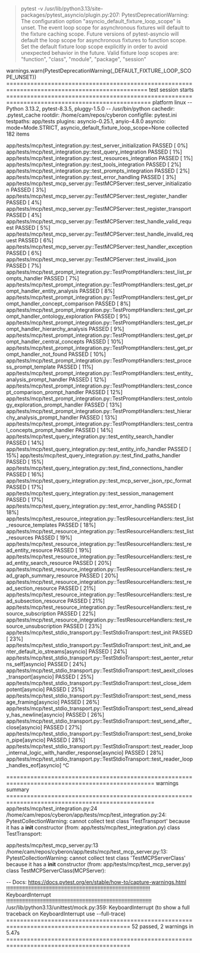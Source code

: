 > pytest -v
/usr/lib/python3.13/site-packages/pytest_asyncio/plugin.py:207: PytestDeprecationWarning: The configuration option "asyncio_default_fixture_loop_scope" is unset.
The event loop scope for asynchronous fixtures will default to the fixture caching scope. Future versions of pytest-asyncio will default the loop scope for asynchronous fixtures to function scope. Set the default fixture loop scope explicitly in order to avoid unexpected behavior in the future. Valid fixture loop scopes are: "function", "class", "module", "package", "session"

  warnings.warn(PytestDeprecationWarning(_DEFAULT_FIXTURE_LOOP_SCOPE_UNSET))
=============================================================================================== test session starts ================================================================================================
platform linux -- Python 3.13.2, pytest-8.3.5, pluggy-1.5.0 -- /usr/bin/python
cachedir: .pytest_cache
rootdir: /home/cam/repos/cyberon
configfile: pytest.ini
testpaths: app/tests
plugins: asyncio-0.25.1, anyio-4.8.0
asyncio: mode=Mode.STRICT, asyncio_default_fixture_loop_scope=None
collected 182 items                                                                                                                                                                                                

app/tests/mcp/test_integration.py::test_server_initialization PASSED                                                                                                                                         [  0%]
app/tests/mcp/test_integration.py::test_query_integration PASSED                                                                                                                                             [  1%]
app/tests/mcp/test_integration.py::test_resources_integration PASSED                                                                                                                                         [  1%]
app/tests/mcp/test_integration.py::test_tools_integration PASSED                                                                                                                                             [  2%]
app/tests/mcp/test_integration.py::test_prompts_integration PASSED                                                                                                                                           [  2%]
app/tests/mcp/test_integration.py::test_error_handling PASSED                                                                                                                                                [  3%]
app/tests/mcp/test_mcp_server.py::TestMCPServer::test_server_initialization PASSED                                                                                                                           [  3%]
app/tests/mcp/test_mcp_server.py::TestMCPServer::test_register_handler PASSED                                                                                                                                [  4%]
app/tests/mcp/test_mcp_server.py::TestMCPServer::test_register_transport PASSED                                                                                                                              [  4%]
app/tests/mcp/test_mcp_server.py::TestMCPServer::test_handle_valid_request PASSED                                                                                                                            [  5%]
app/tests/mcp/test_mcp_server.py::TestMCPServer::test_handle_invalid_request PASSED                                                                                                                          [  6%]
app/tests/mcp/test_mcp_server.py::TestMCPServer::test_handler_exception PASSED                                                                                                                               [  6%]
app/tests/mcp/test_mcp_server.py::TestMCPServer::test_invalid_json PASSED                                                                                                                                    [  7%]
app/tests/mcp/test_prompt_integration.py::TestPromptHandlers::test_list_prompts_handler PASSED                                                                                                               [  7%]
app/tests/mcp/test_prompt_integration.py::TestPromptHandlers::test_get_prompt_handler_entity_analysis PASSED                                                                                                 [  8%]
app/tests/mcp/test_prompt_integration.py::TestPromptHandlers::test_get_prompt_handler_concept_comparison PASSED                                                                                              [  8%]
app/tests/mcp/test_prompt_integration.py::TestPromptHandlers::test_get_prompt_handler_ontology_exploration PASSED                                                                                            [  9%]
app/tests/mcp/test_prompt_integration.py::TestPromptHandlers::test_get_prompt_handler_hierarchy_analysis PASSED                                                                                              [  9%]
app/tests/mcp/test_prompt_integration.py::TestPromptHandlers::test_get_prompt_handler_central_concepts PASSED                                                                                                [ 10%]
app/tests/mcp/test_prompt_integration.py::TestPromptHandlers::test_get_prompt_handler_not_found PASSED                                                                                                       [ 10%]
app/tests/mcp/test_prompt_integration.py::TestPromptHandlers::test_process_prompt_template PASSED                                                                                                            [ 11%]
app/tests/mcp/test_prompt_integration.py::TestPromptHandlers::test_entity_analysis_prompt_handler PASSED                                                                                                     [ 12%]
app/tests/mcp/test_prompt_integration.py::TestPromptHandlers::test_concept_comparison_prompt_handler PASSED                                                                                                  [ 12%]
app/tests/mcp/test_prompt_integration.py::TestPromptHandlers::test_ontology_exploration_prompt_handler PASSED                                                                                                [ 13%]
app/tests/mcp/test_prompt_integration.py::TestPromptHandlers::test_hierarchy_analysis_prompt_handler PASSED                                                                                                  [ 13%]
app/tests/mcp/test_prompt_integration.py::TestPromptHandlers::test_central_concepts_prompt_handler PASSED                                                                                                    [ 14%]
app/tests/mcp/test_query_integration.py::test_entity_search_handler PASSED                                                                                                                                   [ 14%]
app/tests/mcp/test_query_integration.py::test_entity_info_handler PASSED                                                                                                                                     [ 15%]
app/tests/mcp/test_query_integration.py::test_find_paths_handler PASSED                                                                                                                                      [ 15%]
app/tests/mcp/test_query_integration.py::test_find_connections_handler PASSED                                                                                                                                [ 16%]
app/tests/mcp/test_query_integration.py::test_mcp_server_json_rpc_format PASSED                                                                                                                              [ 17%]
app/tests/mcp/test_query_integration.py::test_session_management PASSED                                                                                                                                      [ 17%]
app/tests/mcp/test_query_integration.py::test_error_handling PASSED                                                                                                                                          [ 18%]
app/tests/mcp/test_resource_integration.py::TestResourceHandlers::test_list_resource_templates PASSED                                                                                                        [ 18%]
app/tests/mcp/test_resource_integration.py::TestResourceHandlers::test_list_resources PASSED                                                                                                                 [ 19%]
app/tests/mcp/test_resource_integration.py::TestResourceHandlers::test_read_entity_resource PASSED                                                                                                           [ 19%]
app/tests/mcp/test_resource_integration.py::TestResourceHandlers::test_read_entity_search_resource PASSED                                                                                                    [ 20%]
app/tests/mcp/test_resource_integration.py::TestResourceHandlers::test_read_graph_summary_resource PASSED                                                                                                    [ 20%]
app/tests/mcp/test_resource_integration.py::TestResourceHandlers::test_read_section_resource PASSED                                                                                                          [ 21%]
app/tests/mcp/test_resource_integration.py::TestResourceHandlers::test_read_subsection_resource PASSED                                                                                                       [ 21%]
app/tests/mcp/test_resource_integration.py::TestResourceHandlers::test_resource_subscription PASSED                                                                                                          [ 22%]
app/tests/mcp/test_resource_integration.py::TestResourceHandlers::test_resource_unsubscription PASSED                                                                                                        [ 23%]
app/tests/mcp/test_stdio_transport.py::TestStdioTransport::test_init PASSED                                                                                                                                  [ 23%]
app/tests/mcp/test_stdio_transport.py::TestStdioTransport::test_init_and_aenter_default_io_streams[asyncio] PASSED                                                                                           [ 24%]
app/tests/mcp/test_stdio_transport.py::TestStdioTransport::test_aenter_returns_self[asyncio] PASSED                                                                                                          [ 24%]
app/tests/mcp/test_stdio_transport.py::TestStdioTransport::test_aexit_closes_transport[asyncio] PASSED                                                                                                       [ 25%]
app/tests/mcp/test_stdio_transport.py::TestStdioTransport::test_close_idempotent[asyncio] PASSED                                                                                                             [ 25%]
app/tests/mcp/test_stdio_transport.py::TestStdioTransport::test_send_message_framing[asyncio] PASSED                                                                                                         [ 26%]
app/tests/mcp/test_stdio_transport.py::TestStdioTransport::test_send_already_has_newline[asyncio] PASSED                                                                                                     [ 26%]
app/tests/mcp/test_stdio_transport.py::TestStdioTransport::test_send_after_close[asyncio] PASSED                                                                                                             [ 27%]
app/tests/mcp/test_stdio_transport.py::TestStdioTransport::test_send_broken_pipe[asyncio] PASSED                                                                                                             [ 28%]
app/tests/mcp/test_stdio_transport.py::TestStdioTransport::test_reader_loop_internal_logic_with_handler_response[asyncio] PASSED                                                                             [ 28%]
app/tests/mcp/test_stdio_transport.py::TestStdioTransport::test_reader_loop_handles_eof[asyncio] ^C

================================================================================================= warnings summary =================================================================================================
app/tests/mcp/test_integration.py:24
  /home/cam/repos/cyberon/app/tests/mcp/test_integration.py:24: PytestCollectionWarning: cannot collect test class 'TestTransport' because it has a __init__ constructor (from: app/tests/mcp/test_integration.py)
    class TestTransport:

app/tests/mcp/test_mcp_server.py:13
  /home/cam/repos/cyberon/app/tests/mcp/test_mcp_server.py:13: PytestCollectionWarning: cannot collect test class 'TestMCPServerClass' because it has a __init__ constructor (from: app/tests/mcp/test_mcp_server.py)
    class TestMCPServerClass(MCPServer):

-- Docs: https://docs.pytest.org/en/stable/how-to/capture-warnings.html
!!!!!!!!!!!!!!!!!!!!!!!!!!!!!!!!!!!!!!!!!!!!!!!!!!!!!!!!!!!!!!!!!!!!!!!!!!!!!!!!!!!!!!!!!!!!!!!! KeyboardInterrupt !!!!!!!!!!!!!!!!!!!!!!!!!!!!!!!!!!!!!!!!!!!!!!!!!!!!!!!!!!!!!!!!!!!!!!!!!!!!!!!!!!!!!!!!!!!!!!!!!
/usr/lib/python3.13/unittest/mock.py:359: KeyboardInterrupt
(to show a full traceback on KeyboardInterrupt use --full-trace)
========================================================================================== 52 passed, 2 warnings in 5.47s ==========================================================================================